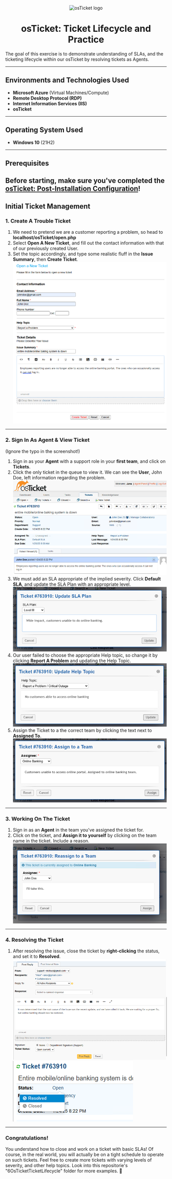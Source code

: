 <p align="center">
<img src="https://osticket.com/wp-content/uploads/2021/03/osticket-supsys-new-1-e1616621912452.png" alt="osTicket logo" />
</p>

<h1 align="center">osTicket: Ticket Lifecycle and Practice</h1>

The goal of this exercise is to demonstrate understanding of SLAs, and the ticketing lifecycle within our osTicket by resolving tickets as Agents.

---

## **Environments and Technologies Used**

- **Microsoft Azure** (Virtual Machines/Compute)
- **Remote Desktop Protocol (RDP)**
- **Internet Information Services (IIS)**
- **osTicket**

---

## **Operating System Used**

- **Windows 10** (21H2)

---

## **Prerequisites**

Before starting, make sure you've completed the [osTicket: Post-Installation Configuration](https://github.com/michael-L2/osticket-postinst/tree/main)!
---

## **Initial Ticket Management**

### **1. Create A Trouble Ticket**
1. We need to pretend we are a customer reporting a problem, so head to **localhost/osTicket/open.php**
2. Select **Open A New Ticket**, and fill out the contact information with that of our previously created User.
3. Set the topic accordingly, and type some realistic fluff in the **Issue Summary**, then **Create Ticket**.
![Ticket](https://github.com/michael-L2/osticket-lifecycle/blob/main/6OsTicketTicketLifecycle/2CreatingTicket.png?raw=true)

---

### **2. Sign In As Agent & View Ticket**
(Ignore the typo in the screenshot!)
1. Sign in as your **Agent** with a support role in your **first team**, and click on **Tickets**.
2. Click the only ticket in the queue to view it. We can see the **User**, John Doe, left information regarding the problem.
![Ticket2](https://github.com/michael-L2/osticket-lifecycle/blob/main/6OsTicketTicketLifecycle/6Ticket.png?raw=true)
3. We must add an SLA appropriate of the implied severity. Click **Default SLA**, and update the SLA Plan with an appropriate level.
![Ticket3](https://github.com/michael-L2/osticket-lifecycle/blob/main/6OsTicketTicketLifecycle/9Ticket.png?raw=true)
4. Our user failed to choose the appropriate Help topic, so change it by clicking **Report A Problem** and updating the Help Topic.
![Ticket4](https://github.com/michael-L2/osticket-lifecycle/blob/main/6OsTicketTicketLifecycle/11Ticket.png?raw=true)
5. Assign the Ticket to a the correct team by clicking the text next to **Assigned To**.
![Ticket5](https://github.com/michael-L2/osticket-lifecycle/blob/main/6OsTicketTicketLifecycle/14Ticket.png?raw=true)

---

### **3. Working On The Ticket**
1. Sign in as an **Agent** in the team you've assigned the ticket for.
2. Click on the ticket, and **Assign it to yourself** by clicking on the team name in the ticket. Include a reason.
![Ticket6](https://github.com/michael-L2/osticket-lifecycle/blob/main/6OsTicketTicketLifecycle/18Ticket.png?raw=true)

---

### **4. Resolving the Ticket**
1. After resolving the issue, close the ticket by **right-clicking** the status, and set it to **Resolved**.
![Ticket7](https://github.com/michael-L2/osticket-lifecycle/blob/main/6OsTicketTicketLifecycle/22Ticket.png?raw=true)
![Ticket8](https://github.com/michael-L2/osticket-lifecycle/blob/main/6OsTicketTicketLifecycle/23Ticket.png?raw=true)

---

### **Congratulations!**
You understand how to close and work on a ticket with basic SLAs! Of course, in the real world, you will actually be on a tight schedule to operate on such tickets. Feel free to create more tickets with varying levels of severity, and other help topics. Look into this repositorie's "6OsTicketTicketLifecycle" folder for more examples. 🎉
